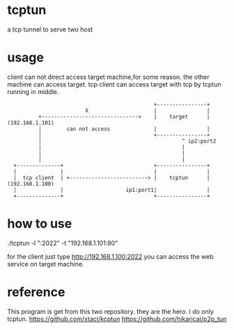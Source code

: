 # tcptun
a tcp tunnel to serve two host


# usage
client can not direct access  target machine,for some reason.
the other machine can access target.
tcp client can access target with tcp by tcptun running in middle.


```
                                               +----------------+
                         X                     |                |
          +------------------------------->    |    target      | (192.168.1.101)
          |        can not access              |                |
          |                                    +----------------+
          |                                             ^ ip2:port2
          |                                             |
          |                                             |
          |                                             |
  +--------------+                             +----------------+
  |              |                             |                |
  |  tcp client  | +-------------------------> |    tcptun      | (192.168.1.100)
  |              |                    ip1:port1|                |
  +--------------+                             +----------------+

```
# how to use
./tcptun -l ":2022"  -t "192.168.1.101:80"

for the client just  type  http://192.168.1.100:2022   you can access the web service on target machine.


# reference
This program is get from this two repository. they are the hero.
I do only tcptun.
https://github.com/xtaci/kcptun 
https://github.com/hikaricai/p2p_tun



